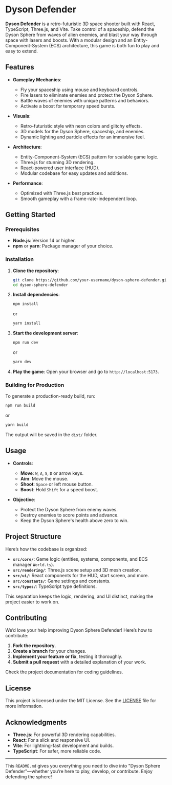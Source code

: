 
# Dyson Defender

**Dyson Defender** is a retro-futuristic 3D space shooter built with React, TypeScript, Three.js, and Vite. Take control of a spaceship, defend the Dyson Sphere from waves of alien enemies, and blast your way through space with lasers and boosts. With a modular design and an Entity-Component-System (ECS) architecture, this game is both fun to play and easy to extend.

## Features

- **Gameplay Mechanics**:
  - Fly your spaceship using mouse and keyboard controls.
  - Fire lasers to eliminate enemies and protect the Dyson Sphere.
  - Battle waves of enemies with unique patterns and behaviors.
  - Activate a boost for temporary speed bursts.

- **Visuals**:
  - Retro-futuristic style with neon colors and glitchy effects.
  - 3D models for the Dyson Sphere, spaceship, and enemies.
  - Dynamic lighting and particle effects for an immersive feel.

- **Architecture**:
  - Entity-Component-System (ECS) pattern for scalable game logic.
  - Three.js for stunning 3D rendering.
  - React-powered user interface (HUD).
  - Modular codebase for easy updates and additions.

- **Performance**:
  - Optimized with Three.js best practices.
  - Smooth gameplay with a frame-rate-independent loop.

## Getting Started

### Prerequisites

- **Node.js**: Version 14 or higher.
- **npm** or **yarn**: Package manager of your choice.

### Installation

1. **Clone the repository**:
   ```bash
   git clone https://github.com/your-username/dyson-sphere-defender.git
   cd dyson-sphere-defender
   ```

2. **Install dependencies**:
   ```bash
   npm install
   ```
   or
   ```bash
   yarn install
   ```

3. **Start the development server**:
   ```bash
   npm run dev
   ```
   or
   ```bash
   yarn dev
   ```

4. **Play the game**:
   Open your browser and go to `http://localhost:5173`.

### Building for Production

To generate a production-ready build, run:
```bash
npm run build
```
or
```bash
yarn build
```

The output will be saved in the `dist/` folder.

## Usage

- **Controls**:
  - **Move**: `W`, `A`, `S`, `D` or arrow keys.
  - **Aim**: Move the mouse.
  - **Shoot**: `Space` or left mouse button.
  - **Boost**: Hold `Shift` for a speed boost.

- **Objective**:
  - Protect the Dyson Sphere from enemy waves.
  - Destroy enemies to score points and advance.
  - Keep the Dyson Sphere's health above zero to win.

## Project Structure

Here’s how the codebase is organized:

- **`src/core/`**: Game logic (entities, systems, components, and ECS manager `World.ts`).
- **`src/rendering/`**: Three.js scene setup and 3D mesh creation.
- **`src/ui/`**: React components for the HUD, start screen, and more.
- **`src/constants/`**: Game settings and constants.
- **`src/types/`**: TypeScript type definitions.

This separation keeps the logic, rendering, and UI distinct, making the project easier to work on.

## Contributing

We’d love your help improving Dyson Sphere Defender! Here’s how to contribute:

1. **Fork the repository**.
2. **Create a branch** for your changes.
3. **Implement your feature or fix**, testing it thoroughly.
4. **Submit a pull request** with a detailed explanation of your work.

Check the project documentation for coding guidelines.

## License

This project is licensed under the MIT License. See the [LICENSE](LICENSE) file for more information.

## Acknowledgments

- **Three.js**: For powerful 3D rendering capabilities.
- **React**: For a slick and responsive UI.
- **Vite**: For lightning-fast development and builds.
- **TypeScript**: For safer, more reliable code.

---

This `README.md` gives you everything you need to dive into "Dyson Sphere Defender"—whether you’re here to play, develop, or contribute. Enjoy defending the sphere!